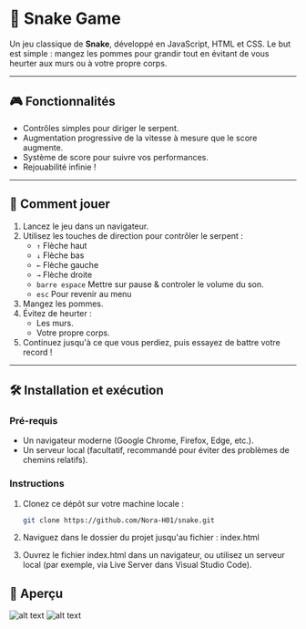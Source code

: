 # 🐍 Snake Game

Un jeu classique de **Snake**, développé en JavaScript, HTML et CSS. Le but est simple : mangez les pommes pour grandir tout en évitant de vous heurter aux murs ou à votre propre corps.

---

## 🎮 Fonctionnalités

- Contrôles simples pour diriger le serpent.
- Augmentation progressive de la vitesse à mesure que le score augmente.
- Système de score pour suivre vos performances.
- Rejouabilité infinie !

---

## 🚀 Comment jouer

1. Lancez le jeu dans un navigateur.
2. Utilisez les touches de direction pour contrôler le serpent :
   - `↑` Flèche haut
   - `↓` Flèche bas
   - `←` Flèche gauche
   - `→` Flèche droite
   - `barre espace` Mettre sur pause & controler le volume du son.
   - `esc` Pour revenir au menu
3. Mangez les pommes.
4. Évitez de heurter :
   - Les murs.
   - Votre propre corps.
5. Continuez jusqu'à ce que vous perdiez, puis essayez de battre votre record !
 
---

## 🛠️ Installation et exécution

### Pré-requis
- Un navigateur moderne (Google Chrome, Firefox, Edge, etc.).
- Un serveur local (facultatif, recommandé pour éviter des problèmes de chemins relatifs).

### Instructions
1. Clonez ce dépôt sur votre machine locale :
   ```bash
   git clone https://github.com/Nora-H01/snake.git

2. Naviguez dans le dossier du projet jusqu'au fichier :
   index.html

3. Ouvrez le fichier index.html dans un navigateur, ou utilisez un serveur local (par exemple, via Live Server dans Visual Studio Code).


## 🎨 Aperçu
![alt text](image.png)   ![alt text](image-2.png)